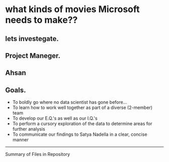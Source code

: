 # what kinds of movies Microsoft needs to make??
lets investegate.
-------


Project Maneger.
-----
Ahsan
------
Goals.
--------
* To boldly go where no data scientist has gone before...
* To learn how to work well together as part of a diverse (2-member) team
* To develop our E.Q.'s as well as our I.Q.'s
* To perform a cursory exploration of the data to determine areas for further analysis
* To communicate our findings to Satya Nadella in a clear, concise manner
-------
Summary of Files in Repository

